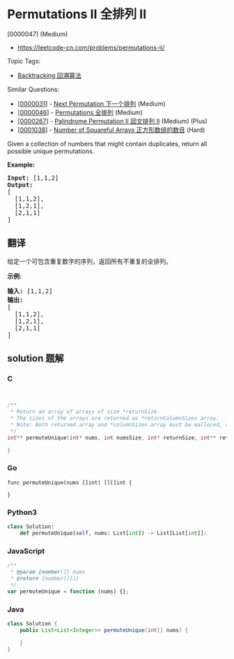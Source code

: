 # Permutations II 全排列 II

[0000047] (Medium)

- https://leetcode-cn.com/problems/permutations-ii/

Topic Tags:

- [Backtracking 回溯算法](https://leetcode-cn.com/tag/backtracking/)

Similar Questions:

- [[0000031](https://leetcode-cn.com/problems/next-permutation/)] - [Next Permutation 下一个排列](./0000031.next-permutation.md) (Medium)
- [[0000046](https://leetcode-cn.com/problems/permutations/)] - [Permutations 全排列](./0000046.permutations.md) (Medium)
- [[0000267](https://leetcode-cn.com/problems/palindrome-permutation-ii/)] - [Palindrome Permutation II 回文排列 II](./0000267.palindrome-permutation-ii.md) (Medium) (Plus)
- [[0001038](https://leetcode-cn.com/problems/number-of-squareful-arrays/)] - [Number of Squareful Arrays 正方形数组的数目](./0001038.number-of-squareful-arrays.md) (Hard)

Given a collection of numbers that might contain duplicates, return all possible unique permutations.

**Example:**

<pre><strong>Input:</strong> [1,1,2]
<strong>Output:</strong>
[
  [1,1,2],
  [1,2,1],
  [2,1,1]
]
</pre>

## 翻译

给定一个可包含重复数字的序列，返回所有不重复的全排列。

**示例:**

<pre><strong>输入:</strong> [1,1,2]
<strong>输出:</strong>
[
  [1,1,2],
  [1,2,1],
  [2,1,1]
]</pre>

## solution 题解

### C

```c


/**
 * Return an array of arrays of size *returnSize.
 * The sizes of the arrays are returned as *returnColumnSizes array.
 * Note: Both returned array and *columnSizes array must be malloced, assume caller calls free().
 */
int** permuteUnique(int* nums, int numsSize, int* returnSize, int** returnColumnSizes){

}


```

### Go

```golang
func permuteUnique(nums []int) [][]int {

}
```

### Python3

```python
class Solution:
    def permuteUnique(self, nums: List[int]) -> List[List[int]]:
```

### JavaScript

```javascript
/**
 * @param {number[]} nums
 * @return {number[][]}
 */
var permuteUnique = function (nums) {};
```

### Java

```java
class Solution {
    public List<List<Integer>> permuteUnique(int[] nums) {

    }
}
```
